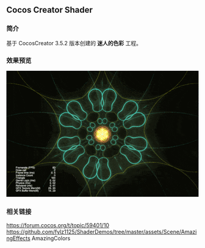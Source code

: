 ## Cocos Creator Shader

### 简介
基于 CocosCreator 3.5.2 版本创建的 **迷人的色彩** 工程。

### 效果预览
![image](../../../gif/202207/2022070301.gif)

### 相关链接
https://forum.cocos.org/t/topic/59401/10        
https://github.com/fylz1125/ShaderDemos/tree/master/assets/Scene/AmazingEffects AmazingColors